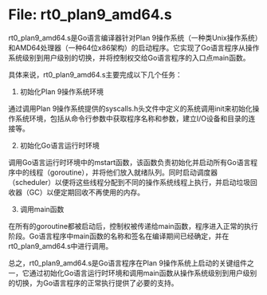 # File: rt0_plan9_amd64.s

rt0_plan9_amd64.s是Go语言编译器针对Plan 9操作系统（一种类Unix操作系统）和AMD64处理器（一种64位x86架构）的启动程序。它实现了Go语言程序从操作系统级别到用户级别的切换，并将控制权交给Go语言程序的入口点main函数。

具体来说，rt0_plan9_amd64.s主要完成以下几个任务：

1. 初始化Plan 9操作系统环境

通过调用Plan 9操作系统提供的syscalls.h头文件中定义的系统调用init来初始化操作系统环境，包括从命令行参数中获取程序名称和参数，建立I/O设备和目录的连接等。

2. 初始化Go语言运行时环境

调用Go语言运行时环境中的mstart函数，该函数负责初始化并启动所有Go语言程序中的线程（goroutine），并将他们放入就绪队列。同时启动调度器（scheduler）以便将这些线程分配到不同的操作系统线程上执行，并启动垃圾回收器（GC）以便定期回收不再使用的内存。

3. 调用main函数

在所有的goroutine都被启动后，控制权被传递给main函数，程序进入正常的执行阶段。Go语言程序中main函数的名称和签名在编译期间已经确定，并在rt0_plan9_amd64.s中进行调用。

总之，rt0_plan9_amd64.s是Go语言程序在Plan 9操作系统上启动的关键组件之一，它通过初始化Go语言运行时环境和调用main函数从操作系统级别到用户级别的切换，为Go语言程序的正常执行提供了必要的支持。

